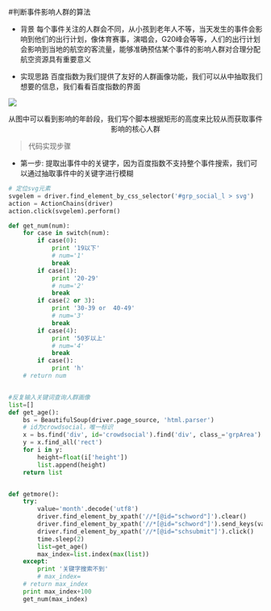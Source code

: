 #判断事件影响人群的算法
- 背景
    每个事件关注的人群会不同，从小孩到老年人不等，当天发生的事件会影响到他们的出行计划，像体育赛事，演唱会，G20峰会等等，人们的出行计划会影响到当地的航空的客流量，能够准确预估某个事件的影响人群对合理分配航空资源具有重要意义

- 实现思路
 百度指数为我们提供了友好的人群画像功能，我们可以从中抽取我们想要的信息，我们看看百度指数的界面

![](./_image/QQ截图20170616232322.jpg)    
<center>从图中可以看到影响的年龄段，我们写个脚本根据矩形的高度来比较从而获取事件影响的核心人群</center>

> 代码实现步骤
- 第一步:
提取出事件中的关键字，因为百度指数不支持整个事件搜索，我们可以通过抽取事件中的关键字进行模糊
```python
# 定位svg元素
svgelem = driver.find_element_by_css_selector('#grp_social_l > svg')
action = ActionChains(driver)
action.click(svgelem).perform()

def get_num(num):
    for case in switch(num):
        if case(0):
            print '19以下'
            # num='1'
            break
        if case(1):
            print '20-29'
            # num='2'
            break
        if case(2 or 3):
            print '30-39 or  40-49'
            # num='3'
            break
        if case(4):
            print '50岁以上'
            # num='4'
            break
        if case():
            print 'h'
    # return num


#反复输入关键词查询人群画像
list=[]
def get_age():
    bs = BeautifulSoup(driver.page_source, 'html.parser')
    # id为crowdsocial，唯一标识
    x = bs.find('div', id='crowdsocial').find('div', class_='grpArea').find('div', id='grp_social').find('div',id='grp_social_l')
    y = x.find_all('rect')
    for i in y:
        height=float(i['height'])
        list.append(height)
    return list


def getmore():
    try:
        value='month'.decode('utf8')
        driver.find_element_by_xpath('//*[@id="schword"]').clear()
        driver.find_element_by_xpath('//*[@id="schword"]').send_keys(value)
        driver.find_element_by_xpath('//*[@id="schsubmit"]').click()
        time.sleep(2)
        list=get_age()
        max_index=list.index(max(list))
    except:
        print '关键字搜索不到'
        # max_index=
    # return max_index
    print max_index+100
    get_num(max_index)
```